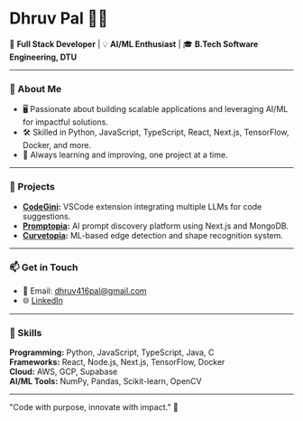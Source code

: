 # Dhruv Pal 👨‍💻

🚀 **Full Stack Developer** | 💡 **AI/ML Enthusiast** | 🎓 **B.Tech Software Engineering, DTU**

---

### 🌟 About Me
- 🖥️ Passionate about building scalable applications and leveraging AI/ML for impactful solutions.
- 🛠️ Skilled in Python, JavaScript, TypeScript, React, Next.js, TensorFlow, Docker, and more.
- 🎯 Always learning and improving, one project at a time.

---

### 🌱 Projects
- **[CodeGini](https://github.com/dhruvpal05/CodeGini):** VSCode extension integrating multiple LLMs for code suggestions.
- **[Promptopia](https://github.com/dhruvpal05/Promptopia):** AI prompt discovery platform using Next.js and MongoDB.
- **[Curvetopia](https://github.com/dhruvpal05/GenSolve-Hack):** ML-based edge detection and shape recognition system.

---

### 📫 Get in Touch
- 📧 Email: dhruv416pal@gmail.com
- 🌐 [LinkedIn](https://linkedin.com/in/idhruvpal)

---

### 🔧 Skills
**Programming:** Python, JavaScript, TypeScript, Java, C  
**Frameworks:** React, Node.js, Next.js, TensorFlow, Docker  
**Cloud:** AWS, GCP, Supabase  
**AI/ML Tools:** NumPy, Pandas, Scikit-learn, OpenCV  

---

"Code with purpose, innovate with impact." 🚀

